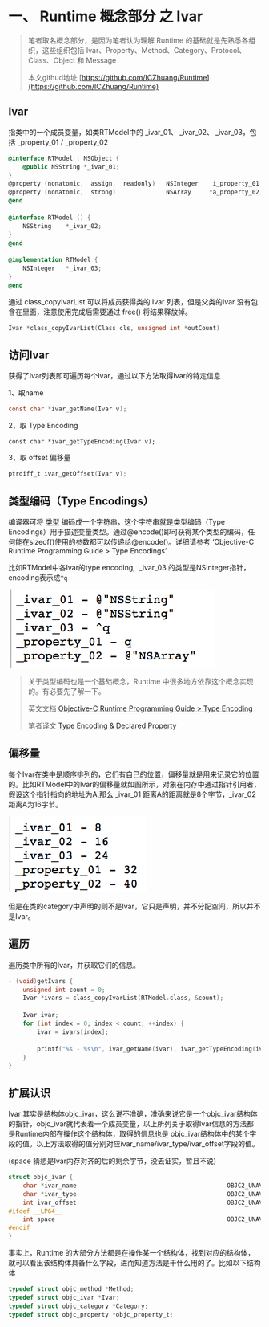 # **一、** Runtime 概念部分 之 Ivar

> 笔者取名概念部分，是因为笔者认为理解 Runtime 的基础就是先熟悉各组织，这些组织包括 Ivar、Property、Method、Category、Protocol、Class、Object 和 Message
>
> 本文githud地址 [https://github.com/ICZhuang/Runtime](https://github.com/ICZhuang/Runtime)



## **Ivar**

指类中的一个成员变量，如类RTModel中的  _ivar_01、  _ivar_02、 _ivar_03，包括  _property_01  /  _property_02 

```objective-c
@interface RTModel : NSObject {
    @public NSString *_ivar_01;
}
@property (nonatomic,  assign,  readonly)   NSInteger    i_property_01;
@property (nonatomic,  strong)              NSArray     *a_property_02;
@end

@interface RTModel () {
    NSString    *_ivar_02;
}
@end
 
@implementation RTModel {
    NSInteger   *_ivar_03;
}
@end
```

通过 class_copyIvarList 可以将成员获得类的 Ivar 列表，但是父类的Ivar 没有包含在里面，注意使用完成后需要通过 free() 将结果释放掉。

```objective-c
Ivar *class_copyIvarList(Class cls, unsigned int *outCount)
```



## 访问Ivar

获得了Ivar列表即可遍历每个Ivar，通过以下方法取得Ivar的特定信息

1、取name

```objective-c
const char *ivar_getName(Ivar v); 
```

2、取 Type Encoding

```
const char *ivar_getTypeEncoding(Ivar v);
```

3、取 offset 偏移量

```objective-c
ptrdiff_t ivar_getOffset(Ivar v); 
```



## 类型编码（Type Encodings）

编译器可将 <u>类型</u> 编码成一个字符串，这个字符串就是类型编码（Type Encodings）用于描述变量类型。通过@encode()即可获得某个类型的编码，任何能在sizeof()使用的参数都可以传递给@encode()。详细请参考 ‘Objective-C Runtime Programming Guide > Type Encodings’

比如RTModel中各Ivar的type encoding,   _ivar_03 的类型是NSInteger指针， encoding表示成`^q`

![01-01](https://github.com/ICZhuang/Runtime/blob/master/image/01_01.png?raw=true)

> 关于类型编码也是一个基础概念，Runtime 中很多地方依靠这个概念实现的。有必要先了解一下。
>
> 英文文档 [Objective-C Runtime Programming Guide > Type Encoding](https://developer.apple.com/library/content/documentation/Cocoa/Conceptual/ObjCRuntimeGuide/Articles/ocrtTypeEncodings.html#//apple_ref/doc/uid/TP40008048-CH100-SW1)
>
> 笔者译文 [Type Encoding & Declared Property](https://github.com/ICZhuang/Runtime/blob/master/附、Type%20Encoding%20%26%20Declared%20Property.md)



## 偏移量

每个Ivar在类中是顺序排列的，它们有自己的位置，偏移量就是用来记录它的位置的。比如RTModel中的Ivar的偏移量就如图所示，对象在内存中通过指针引用者，假设这个指针指向的地址为A,那么 _ivar_01 距离A的距离就是8个字节，_ivar_02 距离A为16字节。

![01-02](https://github.com/ICZhuang/Runtime/blob/master/image/01_02.png?raw=true)

但是在类的category中声明的则不是Ivar，它只是声明，并不分配空间，所以并不是Ivar。



## 遍历

遍历类中所有的Ivar，并获取它们的信息。

```objective-c
- (void)getIvars {
    unsigned int count = 0;
    Ivar *ivars = class_copyIvarList(RTModel.class, &count);
    
    Ivar ivar;
    for (int index = 0; index < count; ++index) {
        ivar = ivars[index];
        
        printf("%s - %s\n", ivar_getName(ivar), ivar_getTypeEncoding(ivar));
    }
}
```



## 扩展认识

Ivar 其实是结构体objc_ivar，这么说不准确，准确来说它是一个objc_ivar结构体的指针，objc_ivar就代表着一个成员变量，以上所列关于取得Ivar信息的方法都是Runtime内部在操作这个结构体，取得的信息也是 objc_ivar结构体中的某个字段的值。以上方法取得的值分别对应ivar_name/ivar_type/ivar_offset字段的值。

(space 猜想是Ivar内存对齐的后的剩余字节，没去证实，暂且不说)

```objective-c
struct objc_ivar {
    char *ivar_name                                          OBJC2_UNAVAILABLE;
    char *ivar_type                                          OBJC2_UNAVAILABLE;
    int ivar_offset                                          OBJC2_UNAVAILABLE;
#ifdef __LP64__
    int space                                                OBJC2_UNAVAILABLE;
#endif
} 
```

事实上，Runtime 的大部分方法都是在操作某一个结构体，找到对应的结构体，就可以看出该结构体具备什么字段，进而知道方法是干什么用的了。比如以下结构体

```objective-c
typedef struct objc_method *Method;
typedef struct objc_ivar *Ivar;
typedef struct objc_category *Category;
typedef struct objc_property *objc_property_t;
```